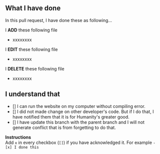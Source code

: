 ## What I have done
In this pull request, I have done these as following...

I **ADD** these following file

- xxxxxxxx

I **EDIT** these following file

- xxxxxxxx

I **DELETE** these following file

- xxxxxxxx

## I understand that 

- [] I can run the website on my computer without compiling error.
- [] I did not made change on other developer's code. But if I do that, I have notified them that it is for Humanity's greater good.
- [] I have update this branch with the parent branch and I will not generate conflict that is from forgetting to do that.

**Instructions**<br>
Add `x` in every checkbox (`[]`) if you have acknowledged it. For example `- [x] I done this`
